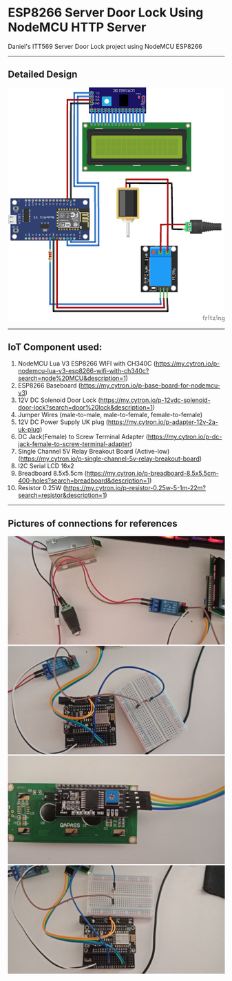 # ESP8266 Server Door Lock Using NodeMCU HTTP Server
Daniel's ITT569 Server Door Lock project using NodeMCU ESP8266

---
## Detailed Design
<img src="image/Circuit diagram_bb.png">

---
## IoT Component used:

1. NodeMCU Lua V3 ESP8266 WIFI with CH340C (https://my.cytron.io/p-nodemcu-lua-v3-esp8266-wifi-with-ch340c?search=node%20MCU&description=1)
2. ESP8266 Baseboard (https://my.cytron.io/p-base-board-for-nodemcu-v3)
3. 12V DC Solenoid Door Lock (https://my.cytron.io/p-12vdc-solenoid-door-lock?search=door%20lock&description=1)
4. Jumper Wires (male-to-male, male-to-female, female-to-female)
5. 12V DC Power Supply UK plug (https://my.cytron.io/p-adapter-12v-2a-uk-plug)
6. DC Jack(Female) to Screw Terminal Adapter (https://my.cytron.io/p-dc-jack-female-to-screw-terminal-adapter)
7. Single Channel 5V Relay Breakout Board (Active-low) (https://my.cytron.io/p-single-channel-5v-relay-breakout-board)
8. I2C Serial LCD 16x2
9. Breadboard 8.5x5.5cm (https://my.cytron.io/p-breadboard-8.5x5.5cm-400-holes?search=breadboard&description=1)
10. Resistor 0.25W (https://my.cytron.io/p-resistor-0.25w-5-1m-22m?search=resistor&description=1)



---
## Pictures of connections for references
<img src="image/lock to relay connection.jpg">
<img src="image/esp to relay connection.jpg">
<img src="image/lcd connection.jpg">
<img src="image/esp connection.jpg">
